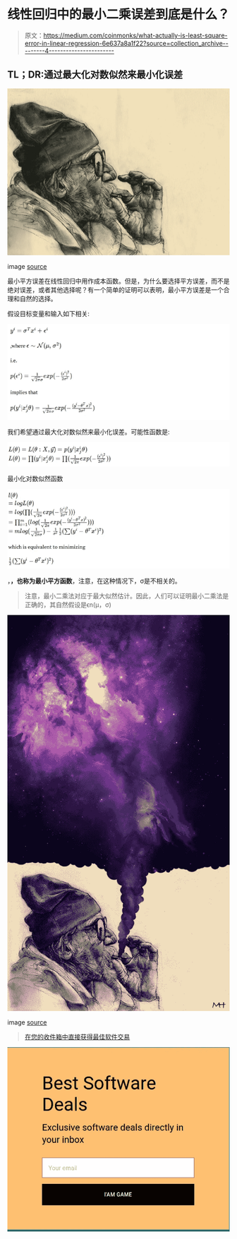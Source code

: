 # 线性回归中的最小二乘误差到底是什么？

> 原文：<https://medium.com/coinmonks/what-actually-is-least-square-error-in-linear-regression-6e637a8a1f22?source=collection_archive---------4----------------------->

## TL；DR:通过最大化对数似然来最小化误差

![](img/0951cf33d25eb997190a129d67cdcc42.png)

image [source](https://www.inspirationde.com/image/14908/)

最小平方误差在线性回归中用作成本函数。但是，为什么要选择平方误差，而不是绝对误差，或者其他选择呢？有一个简单的证明可以表明，最小平方误差是一个合理和自然的选择。

假设目标变量和输入如下相关:

![](img/cc0bfb2a5047d99460f63619b3bdcbdd.png)

我们希望通过最大化对数似然来最小化误差。可能性函数是:

![](img/39500f53a78367776e51fbfa57f43d3a.png)

最小化对数似然函数

![](img/89bc1e15bbfe816e646d0f44538212ba.png)

，**，也称为最小平方函数**，注意，在这种情况下，σ是不相关的。

> 注意，最小二乘法对应于最大似然估计。因此，人们可以证明最小二乘法是正确的，其自然假设是ϵn(μ，σ)

![](img/56d3703e11289cc42a33c6228c7a2206.png)

image [source](https://www.foozine.com/36-fonds-decran-absolument-sublimes-et-ideals-pour-vos-smartphones-18655)

> [在您的收件箱中直接获得最佳软件交易](https://coincodecap.com/?utm_source=coinmonks)

[![](img/7c0b3dfdcbfea594cc0ae7d4f9bf6fcb.png)](https://coincodecap.com/?utm_source=coinmonks)